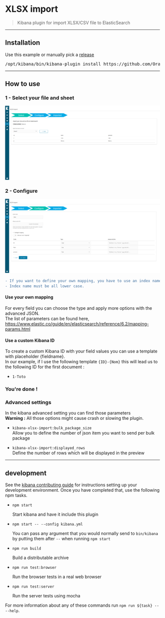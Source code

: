 # XLSX import

> Kibana plugin for import XLSX/CSV file to ElasticSearch

---
## Installation
Use this example or manually pick a [release](https://github.com/Orange-OpenSource/kibana-xlsx-import/releases)  
<pre>
/opt/kibana/bin/kibana-plugin install https://github.com/Orange-OpenSource/kibana-xlsx-import/releases/download/6.5.4/kibana-xlsx-import-6.5.4-latest.zip
</pre>

---
## How to use

### 1 - Select your file and sheet
![](https://raw.githubusercontent.com/Orange-OpenSource/kibana-xlsx-import/master/assets/step1.png)

### 2 - Configure  
![](https://raw.githubusercontent.com/Orange-OpenSource/kibana-xlsx-import/master/assets/step2.png)  
```diff
- If you want to define your own mapping, you have to use an index name which doesn't already exist.
- Index name must be all lower case.
```  
#### Use your own mapping  
For every field you can choose the type and apply more options with the advanced JSON.  
The list of parameters can be found here, https://www.elastic.co/guide/en/elasticsearch/reference/6.2/mapping-params.html

#### Use a custom Kibana ID
To create a custom Kibana ID with your field values you can use a template with placeholder {fieldname}.  
In our example, if I use the following template `{ID}-{Nom}` this will lead us to the following ID for the first document :
  - `1-Toto`

### You're done !  


### Advanced settings  

In the kibana advanced setting you can find those parameters  
__Warning :__ All those options might cause crash or slowing the plugin.  

  - `kibana-xlsx-import:bulk_package_size`  
  Allow you to define the number of json item you want to send per bulk package  

  - `kibana-xlsx-import:displayed_rows`  
  Define the number of rows which will be displayed in the preview


---
## development

See the [kibana contributing guide](https://github.com/elastic/kibana/blob/master/CONTRIBUTING.md) for instructions setting up your development environment. Once you have completed that, use the following npm tasks.

  - `npm start`

    Start kibana and have it include this plugin

  - `npm start -- --config kibana.yml`

    You can pass any argument that you would normally send to `bin/kibana` by putting them after `--` when running `npm start`

  - `npm run build`

    Build a distributable archive

  - `npm run test:browser`

    Run the browser tests in a real web browser

  - `npm run test:server`

    Run the server tests using mocha

For more information about any of these commands run `npm run ${task} -- --help`.

